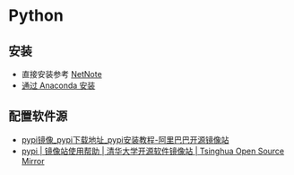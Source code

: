 # Python

## 安装

- 直接安装参考 [NetNote](https://net.note.yue.zone/coding/Python/)
- [通过 Anaconda 安装](/docs/开发/工具/Anaconda/)

## 配置软件源

- [pypi镜像_pypi下载地址_pypi安装教程-阿里巴巴开源镜像站](https://developer.aliyun.com/mirror/pyp)
- [pypi | 镜像站使用帮助 | 清华大学开源软件镜像站 | Tsinghua Open Source Mirror](https://mirrors.tuna.tsinghua.edu.cn/help/pypi/)